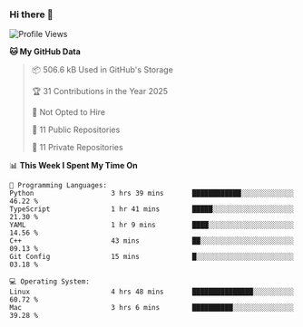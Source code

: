 ### Hi there 👋

<!--
**huayuan4396/huayuan4396** is a ✨ _special_ ✨ repository because its `README.md` (this file) appears on your GitHub profile.

Here are some ideas to get you started:

- 🔭 I’m currently working on ...
- 🌱 I’m currently learning ...
- 👯 I’m looking to collaborate on ...
- 🤔 I’m looking for help with ...
- 💬 Ask me about ...
- 📫 How to reach me: ...
- 😄 Pronouns: ...
- ⚡ Fun fact: ...
-->

<!--START_SECTION:waka-->
![Profile Views](http://img.shields.io/badge/Profile%20Views-2-blue)

**🐱 My GitHub Data** 

> 📦 506.6 kB Used in GitHub's Storage 
 > 
> 🏆 31 Contributions in the Year 2025
 > 
> 🚫 Not Opted to Hire
 > 
> 📜 11 Public Repositories 
 > 
> 🔑 11 Private Repositories 
 > 
📊 **This Week I Spent My Time On** 

```text
💬 Programming Languages: 
Python                   3 hrs 39 mins       ████████████░░░░░░░░░░░░░   46.22 % 
TypeScript               1 hr 41 mins        █████░░░░░░░░░░░░░░░░░░░░   21.30 % 
YAML                     1 hr 9 mins         ████░░░░░░░░░░░░░░░░░░░░░   14.56 % 
C++                      43 mins             ██░░░░░░░░░░░░░░░░░░░░░░░   09.13 % 
Git Config               15 mins             █░░░░░░░░░░░░░░░░░░░░░░░░   03.18 % 

💻 Operating System: 
Linux                    4 hrs 48 mins       ███████████████░░░░░░░░░░   60.72 % 
Mac                      3 hrs 6 mins        ██████████░░░░░░░░░░░░░░░   39.28 % 
```


<!--END_SECTION:waka-->
